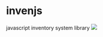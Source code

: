 # invenjs
javascript inventory system library
<a href="https://simpleicons.org/"><img src="https://img.shields.io/badge/-JavaScript-#F7DF1E?style=flat-square&logo=javascript&logoColor=white"/></a>
